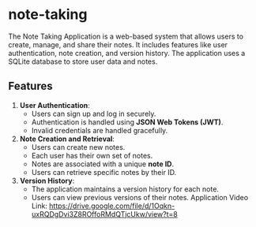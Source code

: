 # note-taking
The Note Taking Application is a web-based system that allows users to create, manage, and share their notes. It includes features like user authentication, note creation, and version history. The application uses a SQLite database to store user data and notes.

## Features

1. **User Authentication**:
    - Users can sign up and log in securely.
    - Authentication is handled using **JSON Web Tokens (JWT)**.
    - Invalid credentials are handled gracefully.
2. **Note Creation and Retrieval**:
    - Users can create new notes.
    - Each user has their own set of notes.
    - Notes are associated with a unique **note ID**.
    - Users can retrieve specific notes by their ID.
3. **Version History**:
    - The application maintains a version history for each note.
    - Users can view previous versions of their notes.
Application Video Link: https://drive.google.com/file/d/1Oqkn-uxRQDgDvi3Z8ROffoRMdQTjcUkw/view?t=8
